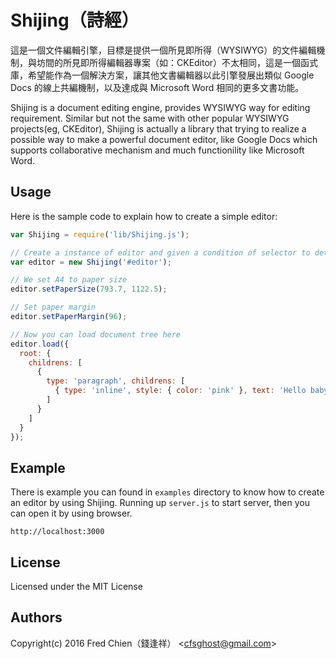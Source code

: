 # Shijing（詩經）

這是一個文件編輯引擎，目標是提供一個所見即所得（WYSIWYG）的文件編輯機制，與坊間的所見即所得編輯器專案（如：CKEditor）不太相同，這是一個函式庫，希望能作為一個解決方案，讓其他文書編輯器以此引擎發展出類似 Google Docs 的線上共編機制，以及達成與 Microsoft Word 相同的更多文書功能。

Shijing is a document editing engine, provides WYSIWYG way for editing requirement. Similar but not the same with other popular WYSIWYG projects(eg, CKEditor), Shijing is actually a library that trying to realize a possible way to make a powerful document editor, like Google Docs which supports collaborative mechanism and much functionility like Microsoft Word.

Usage
-

Here is the sample code to explain how to create a simple editor:

```js
var Shijing = require('lib/Shijing.js');

// Create a instance of editor and given a condition of selector to determine specific DOM we want to use
var editor = new Shijing('#editor');

// We set A4 to paper size
editor.setPaperSize(793.7, 1122.5);

// Set paper margin
editor.setPaperMargin(96);

// Now you can load document tree here
editor.load({
  root: {
    childrens: [
      {
        type: 'paragraph', childrens: [
          { type: 'inline', style: { color: 'pink' }, text: 'Hello baby!' },
        ]
      }
    ]
  }
});
```

Example
-

There is example you can found in `examples` directory to know how to create an editor by using Shijing. Running up `server.js` to start server, then you can open it by using browser.
```
http://localhost:3000
```

License
-
Licensed under the MIT License

Authors
-
Copyright(c) 2016 Fred Chien（錢逢祥） <<cfsghost@gmail.com>>
